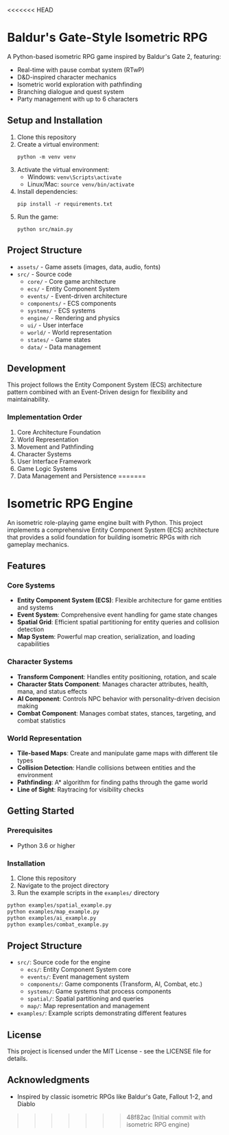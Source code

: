 <<<<<<< HEAD
# Baldur's Gate-Style Isometric RPG

A Python-based isometric RPG game inspired by Baldur's Gate 2, featuring:
- Real-time with pause combat system (RTwP)
- D&D-inspired character mechanics
- Isometric world exploration with pathfinding
- Branching dialogue and quest system
- Party management with up to 6 characters

## Setup and Installation

1. Clone this repository
2. Create a virtual environment:
   ```
   python -m venv venv
   ```
3. Activate the virtual environment:
   - Windows: `venv\Scripts\activate`
   - Linux/Mac: `source venv/bin/activate`
4. Install dependencies:
   ```
   pip install -r requirements.txt
   ```
5. Run the game:
   ```
   python src/main.py
   ```

## Project Structure

- `assets/` - Game assets (images, data, audio, fonts)
- `src/` - Source code
  - `core/` - Core game architecture
  - `ecs/` - Entity Component System
  - `events/` - Event-driven architecture
  - `components/` - ECS components
  - `systems/` - ECS systems
  - `engine/` - Rendering and physics
  - `ui/` - User interface
  - `world/` - World representation
  - `states/` - Game states
  - `data/` - Data management

## Development

This project follows the Entity Component System (ECS) architecture pattern combined with an Event-Driven design for flexibility and maintainability.

### Implementation Order

1. Core Architecture Foundation
2. World Representation
3. Movement and Pathfinding
4. Character Systems
5. User Interface Framework
6. Game Logic Systems
7. Data Management and Persistence
=======
# Isometric RPG Engine

An isometric role-playing game engine built with Python. This project implements a comprehensive Entity Component System (ECS) architecture that provides a solid foundation for building isometric RPGs with rich gameplay mechanics.

## Features

### Core Systems
- **Entity Component System (ECS)**: Flexible architecture for game entities and systems
- **Event System**: Comprehensive event handling for game state changes
- **Spatial Grid**: Efficient spatial partitioning for entity queries and collision detection
- **Map System**: Powerful map creation, serialization, and loading capabilities

### Character Systems
- **Transform Component**: Handles entity positioning, rotation, and scale
- **Character Stats Component**: Manages character attributes, health, mana, and status effects
- **AI Component**: Controls NPC behavior with personality-driven decision making
- **Combat Component**: Manages combat states, stances, targeting, and combat statistics

### World Representation
- **Tile-based Maps**: Create and manipulate game maps with different tile types
- **Collision Detection**: Handle collisions between entities and the environment
- **Pathfinding**: A* algorithm for finding paths through the game world
- **Line of Sight**: Raytracing for visibility checks

## Getting Started

### Prerequisites
- Python 3.6 or higher

### Installation
1. Clone this repository
2. Navigate to the project directory
3. Run the example scripts in the `examples/` directory

```bash
python examples/spatial_example.py
python examples/map_example.py
python examples/ai_example.py
python examples/combat_example.py
```

## Project Structure

- `src/`: Source code for the engine
  - `ecs/`: Entity Component System core
  - `events/`: Event management system
  - `components/`: Game components (Transform, AI, Combat, etc.)
  - `systems/`: Game systems that process components
  - `spatial/`: Spatial partitioning and queries
  - `map/`: Map representation and management
- `examples/`: Example scripts demonstrating different features

## License

This project is licensed under the MIT License - see the LICENSE file for details.

## Acknowledgments

- Inspired by classic isometric RPGs like Baldur's Gate, Fallout 1-2, and Diablo 
>>>>>>> 48f82ac (Initial commit with isometric RPG engine)
